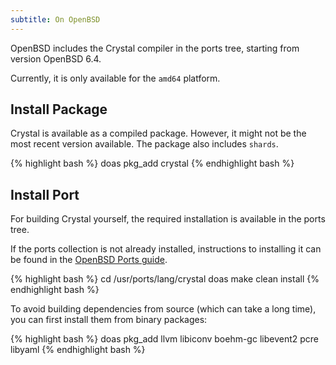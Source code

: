 ```yaml
---
subtitle: On OpenBSD
---
```


OpenBSD includes the Crystal compiler in the ports tree, starting from version OpenBSD 6.4.

Currently, it is only available for the `amd64` platform.

## Install Package

Crystal is available as a compiled package. However, it might not be the most recent version available. The package also includes `shards`.

<div class="code_section">
{% highlight bash %}
doas pkg_add crystal
{% endhighlight bash %}
</div>

## Install Port

For building Crystal yourself, the required installation is available in the ports tree.

If the ports collection is not already installed, instructions to installing it can be found in the [OpenBSD Ports guide](https://www.openbsd.org/faq/ports/ports.html).

<div class="code_section">
{% highlight bash %}
cd /usr/ports/lang/crystal
doas make clean install
{% endhighlight bash %}
</div>

To avoid building dependencies from source (which can take a long time), you can first install them from binary packages:

<div class="code_section">
{% highlight bash %}
doas pkg_add llvm libiconv boehm-gc libevent2 pcre libyaml
{% endhighlight bash %}
</div>
